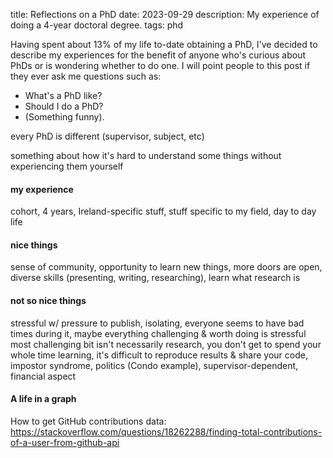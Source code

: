title: Reflections on a PhD
date: 2023-09-29
description: My experience of doing a 4-year doctoral degree.
tags: phd

Having spent about 13% of my life to-date obtaining a PhD, I've decided to describe my experiences for the benefit of anyone who's curious about PhDs or is wondering whether to do one. I will point people to this post if they ever ask me questions such as:

* What's a PhD like?
* Should I do a PhD?
* (Something funny).

every PhD is different (supervisor, subject, etc)

something about how it's hard to understand some things without experiencing them yourself

#### my experience
cohort, 4 years, Ireland-specific stuff, stuff specific to my field, day to day life

#### nice things
sense of community, opportunity to learn new things, more doors are open, diverse skills (presenting, writing, researching), learn what research is

#### not so nice things
stressful w/ pressure to publish, isolating, everyone seems to have bad times during it, maybe everything challenging & worth doing is stressful most challenging bit isn't necessarily research, you don't get to spend your whole time learning, it's difficult to reproduce results & share your code, impostor syndrome, politics (Condo example), supervisor-dependent, financial aspect


#### A life in a graph
How to get GitHub contributions data: <https://stackoverflow.com/questions/18262288/finding-total-contributions-of-a-user-from-github-api>
